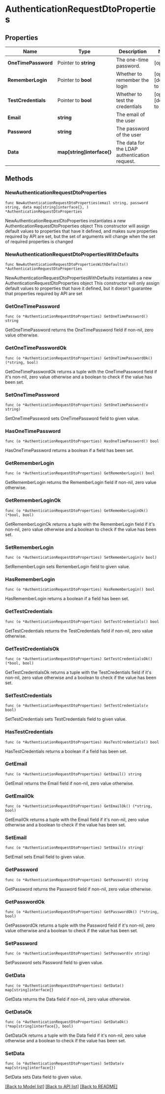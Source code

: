 # AuthenticationRequestDtoProperties

## Properties

Name | Type | Description | Notes
------------ | ------------- | ------------- | -------------
**OneTimePassword** | Pointer to **string** | The one-time password. | [optional] 
**RememberLogin** | Pointer to **bool** | Whether to remember the login | [optional] [default to true]
**TestCredentials** | Pointer to **bool** | Whether to test the credentials | [optional] [default to false]
**Email** | **string** | The email of the user | 
**Password** | **string** | The password of the user | 
**Data** | **map[string]interface{}** | The data for the LDAP authentication request. | 

## Methods

### NewAuthenticationRequestDtoProperties

`func NewAuthenticationRequestDtoProperties(email string, password string, data map[string]interface{}, ) *AuthenticationRequestDtoProperties`

NewAuthenticationRequestDtoProperties instantiates a new AuthenticationRequestDtoProperties object
This constructor will assign default values to properties that have it defined,
and makes sure properties required by API are set, but the set of arguments
will change when the set of required properties is changed

### NewAuthenticationRequestDtoPropertiesWithDefaults

`func NewAuthenticationRequestDtoPropertiesWithDefaults() *AuthenticationRequestDtoProperties`

NewAuthenticationRequestDtoPropertiesWithDefaults instantiates a new AuthenticationRequestDtoProperties object
This constructor will only assign default values to properties that have it defined,
but it doesn't guarantee that properties required by API are set

### GetOneTimePassword

`func (o *AuthenticationRequestDtoProperties) GetOneTimePassword() string`

GetOneTimePassword returns the OneTimePassword field if non-nil, zero value otherwise.

### GetOneTimePasswordOk

`func (o *AuthenticationRequestDtoProperties) GetOneTimePasswordOk() (*string, bool)`

GetOneTimePasswordOk returns a tuple with the OneTimePassword field if it's non-nil, zero value otherwise
and a boolean to check if the value has been set.

### SetOneTimePassword

`func (o *AuthenticationRequestDtoProperties) SetOneTimePassword(v string)`

SetOneTimePassword sets OneTimePassword field to given value.

### HasOneTimePassword

`func (o *AuthenticationRequestDtoProperties) HasOneTimePassword() bool`

HasOneTimePassword returns a boolean if a field has been set.

### GetRememberLogin

`func (o *AuthenticationRequestDtoProperties) GetRememberLogin() bool`

GetRememberLogin returns the RememberLogin field if non-nil, zero value otherwise.

### GetRememberLoginOk

`func (o *AuthenticationRequestDtoProperties) GetRememberLoginOk() (*bool, bool)`

GetRememberLoginOk returns a tuple with the RememberLogin field if it's non-nil, zero value otherwise
and a boolean to check if the value has been set.

### SetRememberLogin

`func (o *AuthenticationRequestDtoProperties) SetRememberLogin(v bool)`

SetRememberLogin sets RememberLogin field to given value.

### HasRememberLogin

`func (o *AuthenticationRequestDtoProperties) HasRememberLogin() bool`

HasRememberLogin returns a boolean if a field has been set.

### GetTestCredentials

`func (o *AuthenticationRequestDtoProperties) GetTestCredentials() bool`

GetTestCredentials returns the TestCredentials field if non-nil, zero value otherwise.

### GetTestCredentialsOk

`func (o *AuthenticationRequestDtoProperties) GetTestCredentialsOk() (*bool, bool)`

GetTestCredentialsOk returns a tuple with the TestCredentials field if it's non-nil, zero value otherwise
and a boolean to check if the value has been set.

### SetTestCredentials

`func (o *AuthenticationRequestDtoProperties) SetTestCredentials(v bool)`

SetTestCredentials sets TestCredentials field to given value.

### HasTestCredentials

`func (o *AuthenticationRequestDtoProperties) HasTestCredentials() bool`

HasTestCredentials returns a boolean if a field has been set.

### GetEmail

`func (o *AuthenticationRequestDtoProperties) GetEmail() string`

GetEmail returns the Email field if non-nil, zero value otherwise.

### GetEmailOk

`func (o *AuthenticationRequestDtoProperties) GetEmailOk() (*string, bool)`

GetEmailOk returns a tuple with the Email field if it's non-nil, zero value otherwise
and a boolean to check if the value has been set.

### SetEmail

`func (o *AuthenticationRequestDtoProperties) SetEmail(v string)`

SetEmail sets Email field to given value.


### GetPassword

`func (o *AuthenticationRequestDtoProperties) GetPassword() string`

GetPassword returns the Password field if non-nil, zero value otherwise.

### GetPasswordOk

`func (o *AuthenticationRequestDtoProperties) GetPasswordOk() (*string, bool)`

GetPasswordOk returns a tuple with the Password field if it's non-nil, zero value otherwise
and a boolean to check if the value has been set.

### SetPassword

`func (o *AuthenticationRequestDtoProperties) SetPassword(v string)`

SetPassword sets Password field to given value.


### GetData

`func (o *AuthenticationRequestDtoProperties) GetData() map[string]interface{}`

GetData returns the Data field if non-nil, zero value otherwise.

### GetDataOk

`func (o *AuthenticationRequestDtoProperties) GetDataOk() (*map[string]interface{}, bool)`

GetDataOk returns a tuple with the Data field if it's non-nil, zero value otherwise
and a boolean to check if the value has been set.

### SetData

`func (o *AuthenticationRequestDtoProperties) SetData(v map[string]interface{})`

SetData sets Data field to given value.



[[Back to Model list]](../README.md#documentation-for-models) [[Back to API list]](../README.md#documentation-for-api-endpoints) [[Back to README]](../README.md)


